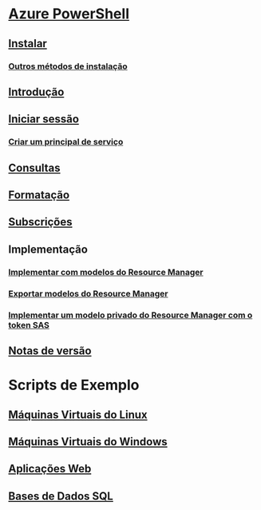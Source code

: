 # [Azure PowerShell](../overview.md)
## [Instalar](install-azurerm-ps.md)
### [Outros métodos de instalação](../other-install.md)
## [Introdução](../get-started-azureps.md)
## [Iniciar sessão](../authenticate-azureps.md)
### [Criar um principal de serviço](../create-azure-service-principal-azureps.md)
## [Consultas](../queries-azureps.md)
## [Formatação](../formatting-output.md)
## [Subscrições](../manage-subscriptions-azureps.md)

## Implementação
### [Implementar com modelos do Resource Manager](https://docs.microsoft.com/en-us/azure/azure-resource-manager/resource-group-template-deploy)
### [Exportar modelos do Resource Manager](https://docs.microsoft.com/en-us/azure/azure-resource-manager/resource-manager-export-template-powershell)
### [Implementar um modelo privado do Resource Manager com o token SAS](https://docs.microsoft.com/en-us/azure/azure-resource-manager/resource-manager-powershell-sas-token)

## [Notas de versão](release-notes-azureps.md)

# Scripts de Exemplo
## [Máquinas Virtuais do Linux](https://docs.microsoft.com/en-us/azure/virtual-machines/linux/powershell-samples?toc=%2fpowershell%2fmodule%2ftoc.json)
## [Máquinas Virtuais do Windows](https://docs.microsoft.com/en-us/azure/virtual-machines/windows/powershell-samples?toc=%2fpowershell%2fmodule%2ftoc.json)
## [Aplicações Web](https://docs.microsoft.com/azure/app-service-web/app-service-powershell-samples?toc=%2fpowershell%2fmodule%2ftoc.json)
## [Bases de Dados SQL](https://docs.microsoft.com/azure/sql-database/sql-database-powershell-samples?toc=%2fpowershell%2fmodule%2ftoc.json)
